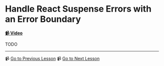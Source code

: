 # Handle React Suspense Errors with an Error Boundary

**[📹 Video](https://egghead.io/lessons/react-handle-react-suspense-errors-with-an-error-boundary)**

TODO

---

📹 [Go to Previous Lesson](https://egghead.io/lessons/react-fetch-data-with-react-suspense)
📹 [Go to Next Lesson](https://egghead.io/lessons/react-write-a-generic-react-suspense-resource-factory)
